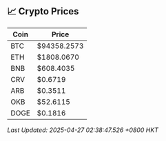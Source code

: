 ## 📈 Crypto Prices

| Coin | Price |
| ---- | ----- |
| BTC | $94358.2573 |
| ETH | $1808.0670 |
| BNB | $608.4035 |
| CRV | $0.6719 |
| ARB | $0.3511 |
| OKB | $52.6115 |
| DOGE | $0.1816 |

_Last Updated: 2025-04-27 02:38:47.526 +0800 HKT_